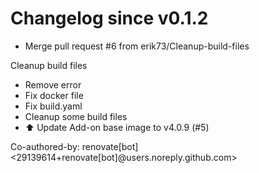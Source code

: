 # Changelog since v0.1.2
- Merge pull request #6 from erik73/Cleanup-build-files

Cleanup build files 
- Remove error 
- Fix docker file 
- Fix build.yaml 
- Cleanup some build files 
- ⬆️ Update Add-on base image to v4.0.9 (#5)

Co-authored-by: renovate[bot] <29139614+renovate[bot]@users.noreply.github.com> 
